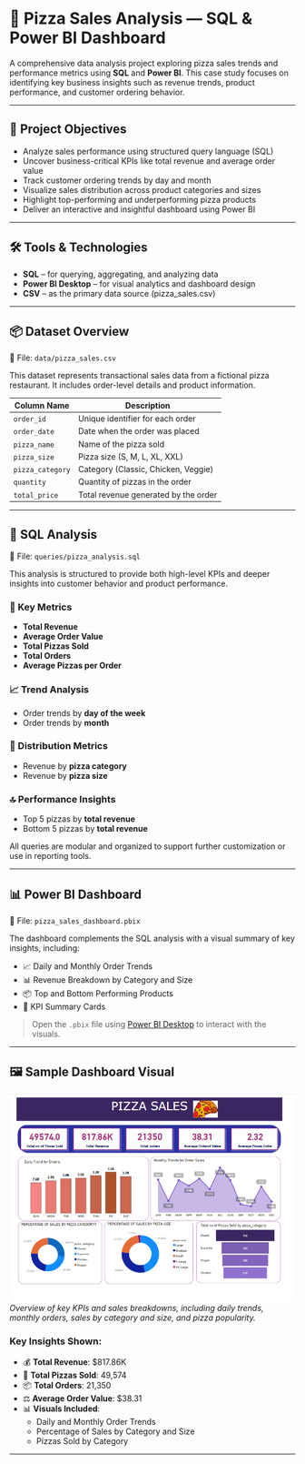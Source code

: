 # 🍕 Pizza Sales Analysis — SQL & Power BI Dashboard

A comprehensive data analysis project exploring pizza sales trends and performance metrics using **SQL** and **Power BI**. This case study focuses on identifying key business insights such as revenue trends, product performance, and customer ordering behavior.

---

## 📌 Project Objectives

- Analyze sales performance using structured query language (SQL)
- Uncover business-critical KPIs like total revenue and average order value
- Track customer ordering trends by day and month
- Visualize sales distribution across product categories and sizes
- Highlight top-performing and underperforming pizza products
- Deliver an interactive and insightful dashboard using Power BI

---

## 🛠️ Tools & Technologies

- **SQL** – for querying, aggregating, and analyzing data
- **Power BI Desktop** – for visual analytics and dashboard design
- **CSV** – as the primary data source (pizza_sales.csv)

---

## 📦 Dataset Overview

📁 File: `data/pizza_sales.csv`

This dataset represents transactional sales data from a fictional pizza restaurant. It includes order-level details and product information.

| Column Name      | Description                              |
|------------------|------------------------------------------|
| `order_id`       | Unique identifier for each order         |
| `order_date`     | Date when the order was placed           |
| `pizza_name`     | Name of the pizza sold                   |
| `pizza_size`     | Pizza size (S, M, L, XL, XXL)            |
| `pizza_category` | Category (Classic, Chicken, Veggie)      |
| `quantity`       | Quantity of pizzas in the order          |
| `total_price`    | Total revenue generated by the order     |

---

## 🧮 SQL Analysis

📁 File: `queries/pizza_analysis.sql`

This analysis is structured to provide both high-level KPIs and deeper insights into customer behavior and product performance.

### 🔑 Key Metrics

- **Total Revenue**
- **Average Order Value**
- **Total Pizzas Sold**
- **Total Orders**
- **Average Pizzas per Order**

### 📈 Trend Analysis

- Order trends by **day of the week**
- Order trends by **month**

### 🧩 Distribution Metrics

- Revenue by **pizza category**
- Revenue by **pizza size**

### 🔝 Performance Insights

- Top 5 pizzas by **total revenue**
- Bottom 5 pizzas by **total revenue**

All queries are modular and organized to support further customization or use in reporting tools.

---

## 📊 Power BI Dashboard

📁 File: `pizza_sales_dashboard.pbix`

The dashboard complements the SQL analysis with a visual summary of key insights, including:

- 📈 Daily and Monthly Order Trends
- 📊 Revenue Breakdown by Category and Size
- 📦 Top and Bottom Performing Products
- 📌 KPI Summary Cards

> Open the `.pbix` file using [Power BI Desktop](https://powerbi.microsoft.com/desktop/) to interact with the visuals.

---

## 🖼️ Sample Dashboard Visual

![Pizza Sales Power BI Dashboard](pizza_dashboard_overview.png)
*Overview of key KPIs and sales breakdowns, including daily trends, monthly orders, sales by category and size, and pizza popularity.*

### Key Insights Shown:
- 💰 **Total Revenue**: $817.86K
- 🍕 **Total Pizzas Sold**: 49,574
- 📦 **Total Orders**: 21,350
- ⚖️ **Average Order Value**: $38.31
- 📊 **Visuals Included**:
  - Daily and Monthly Order Trends
  - Percentage of Sales by Category and Size
  - Pizzas Sold by Category

---



